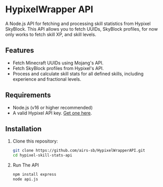# HypixelWrapper API

A Node.js API for fetching and processing skill statistics from Hypixel SkyBlock. This API allows you to fetch UUIDs, SkyBlock profiles, for now only works to fetch skill XP, and skill levels.

## Features

- Fetch Minecraft UUIDs using Mojang's API.
- Fetch SkyBlock profiles from Hypixel's API.
- Process and calculate skill stats for all defined skills, including experience and fractional levels.

## Requirements

- Node.js (v16 or higher recommended)
- A valid Hypixel API key. [Get one here](https://api.hypixel.net/).

## Installation

1. Clone this repository:
   ```bash
   git clone https://github.com/airs-sb/HypixelWrapperAPI.git
   cd hypixel-skill-stats-api
   ```
2. Run The API
   ```bash
   npm install express
   node api.js
   ```
